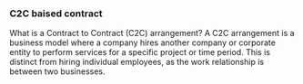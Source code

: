 ### C2C baised contract

What is a Contract to Contract (C2C) arrangement? A C2C arrangement is a business model where a company hires another company or corporate entity to perform services for a specific project or time period. This is distinct from hiring individual employees, as the work relationship is between two businesses.
